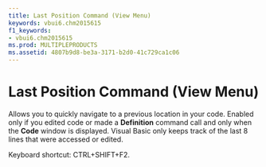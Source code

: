 ```yaml
---
title: Last Position Command (View Menu)
keywords: vbui6.chm2015615
f1_keywords:
- vbui6.chm2015615
ms.prod: MULTIPLEPRODUCTS
ms.assetid: 4807b9d8-be3a-3171-b2d0-41c729ca1c06
---
```



# Last Position Command (View Menu)

Allows you to quickly navigate to a previous location in your code. Enabled only if you edited code or made a  **Definition** command call and only when the **Code** window is displayed. Visual Basic only keeps track of the last 8 lines that were accessed or edited.

Keyboard shortcut: CTRL+SHIFT+F2.

